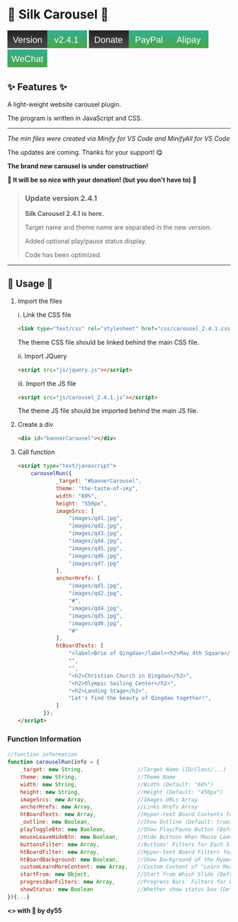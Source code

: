 # 🎀 Silk Carousel 🎀

![Version_2.4.1](.github/info/version.svg)
[![Donate_PayPal](.github/info/donatePaypal.svg)](https://paypal.me/dy55)[![Donate_Alipay](.github/info/donateAlipay.svg)](.github/info/alipayQR_dy55.jpg)[![Donate_WeChat](.github/info/donateWechat.svg)](.github/info/wechatQR_dy55.png)

## ✨ Features ✨

A light-weight website carousel plugin.

The program is written in JavaScript and CSS.

***

*The min files were created via Minify for VS Code and MinifyAll for VS Code*

The updates are coming. Thanks for your support! 😋

**The brand new carousel is under construction!**

**💝 It will be so nice with your donation! (but you don't have to) 💝**

> ### Update version 2.4.1
>
> **Silk Carousel 2.4.1 is here.**
>
> Target name and theme name are separated in the new version.
>
> Added optional play/pause status display.
>
> Code has been optimized.

***

## 🎯 Usage 🎯

1. Import the files

	i. Link the CSS file
		
	```HTML
	<link type="text/css" rel="stylesheet" href="css/carousel_2.4.1.css" />
	```
	The theme CSS file should be linked behind the main CSS file.

	ii. Import JQuery

	```HTML
	<script src="js/jquery.js"></script>
	```

	iii. Import the JS file

	```HTML
	<script src="js/carousel_2.4.1.js"></script>
	```
	The theme JS file should be imported behind the main JS file.

2. Create a div

	```HTML
	<div id="bannerCarousel"></div>
	```

3. Call function
	

	```HTML
	<script type="text/javascript">
	    carouselRun({
	            _target: "#bannerCarousel",
	            theme: "the-taste-of-sky",
	            width: "80%",
	            height: "550px",
	            imageSrcs: [
	            	"images/qd1.jpg",
	            	"images/qd2.jpg",
	            	"images/qd3.jpg",
	            	"images/qd4.jpg",
	            	"images/qd5.jpg",
	            	"images/qd6.jpg",
	            	"images/qd7.jpg"
	            ],
	            anchorHrefs: [
	            	"images/qd1.jpg",
	            	"images/qd2.jpg",
	            	"#",
	            	"images/qd4.jpg",
	            	"images/qd5.jpg",
	            	"images/qd6.jpg",
	            	"#"
	            ],
	            htBoardTexts: [
	            	"<label>Brio of Qingdao</label><h2>May 4th Square</h2>",
	            	"",
	            	"",
	            	"<h2>Christian Church in Qingdao</h2>",
	            	"<h2>Olympic Sailing Center</h2>",
	            	"<h2>Landing Stage</h2>",
	            	"Let's find the beauty of Qingdao together!",
	            ]
	        });
	</script>
	```
				
### Function Information

```JavaScript
//function information
function carouselRun(info = {
    _target: new String,                 //Target Name (ID/Class/...)
    theme: new String,                   //Theme Name
    width: new String,                   //Width (Default: "60%")
    height: new String,                  //Height (Default: "450px")
    imageSrcs: new Array,                //Images URLs Array
    anchorHrefs: new Array,              //Links Hrefs Array
    htBoardTexts: new Array,             //Hyper-text Board Contents for Each Slide
    _outline: new Boolean,               //Show Outline (Default: true)
    playToggleBtn: new Boolean,          //Show Play/Pause Button (Default: true)
    mouseLeaveHideBtn: new Boolean,      //Hide Buttons When Mouse Leaves (Default: true)
    buttonsFilter: new Array,            //Buttons' Filters for Each Slide
    htBoardFilter: new Array,            //Hyper-text Board Filters for Each Slide
    htBoardBackground: new Boolean,      //Show Background of the Hyper-text Board (Default: true)
    customLearnMoreContent: new Array,   //Custom Content of "Learn More" Button for Each Slide
    startFrom: new Object,               //Start from Which Slide (Default: 1)
    progressBarFilters: new Array,       //Progress Bars' Filters for Each Slide
    showStatus: new Boolean              //Whether show status box (Default: true)
}){...}

```

**<> with 💖 by dy55**
